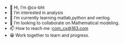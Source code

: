 - 👋 Hi, I’m @cx-bht
- 👀 I’m interested in analysis
- 🌱 I’m currently learning matlab,python and verilog.
- 💞️ I’m looking to collaborate on Mathematical modeling.
- 📫 How to reach me :com_cx@163.com
- 😁 Work together to learn and progress.
<!---
cx-bht/cx-bht is a ✨ special ✨ repository because its `README.md` (this file) appears on your GitHub profile.
You can click the Preview link to take a look at your changes.
--->
